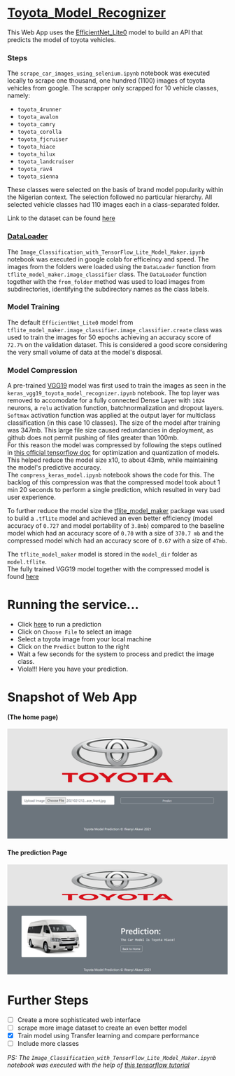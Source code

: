 # [Toyota_Model_Recognizer](https://toyota-model-recognizer.herokuapp.com/)
This Web App uses the [EfficientNet_Lite0](https://github.com/tensorflow/tpu/tree/master/models/official/efficientnet/lite) model to build an API that predicts the model of toyota vehicles.

### Steps
The `scrape_car_images_using_selenium.ipynb` notebook was executed locally to scrape one thousand, one hundred (1100) images of toyota vehicles from google. The scrapper only scrapped for 10 vehicle classes, namely:
- `toyota_4runner`
- `toyota_avalon`
- `toyota_camry`
- `toyota_corolla`
- `toyota_fjcruiser`
- `toyota_hiace`
- `toyota_hilux`
- `toyota_landcruiser`
- `toyota_rav4`
- `toyota_sienna`

These classes were selected on the basis of brand model popularity within the Nigerian context. The selection followed no particular hierarchy. All selected vehicle classes had 110 images each in a class-separated folder.

Link to the dataset can be found [here](https://www.dropbox.com/sh/3ivwc3mhdvxp3sy/AACs-jcAJqE2E3sPyK2DYq5Za?dl=0)

### [DataLoader](https://www.tensorflow.org/lite/api_docs/python/tflite_model_maker/image_classifier/DataLoader)
The `Image_Classification_with_TensorFlow_Lite_Model_Maker.ipynb` notebook was executed in google colab for efficeincy and speed. The images from the folders were loaded using the `DataLoader` function from `tflite_model_maker.image_classifier` class. The `DataLoader` function together with the `from_folder` method was used to load images from subdirectories, identifying the subdirectory names as the class labels.

### Model Training
The default `EfficientNet_Lite0` model from `tflite_model_maker.image_classifier.image_classifier.create` class was used to train the images for 50 epochs achieving an accuracy score of `72.7%` on the validation dataset. This is considered a good score considering the very small volume of data at the model's disposal.

### Model Compression
A pre-trained [VGG19](https://keras.io/api/applications/vgg/) model was first used to train the images as seen in the `keras_vgg19_toyota_model_recognizer.ipynb` notebook. The top layer was removed to accomodate for a fully connected Dense Layer with `1024` neurons, a `relu` activation function, batchnormalization and dropout layers. `Softmax` activation function was applied at the output layer for multiclass classification (in this case 10 classes). The size of the model after training was 347mb. This large file size caused redundancies in deployment, as github does not permit pushing of files greater than 100mb.  
For this reason the model was compressed by following the steps outlined in [this official tensorflow doc](https://www.tensorflow.org/model_optimization/guide/pruning/pruning_with_keras) for optimization and quantization of models. This helped reduce the model size x10, to about 43mb, while maintaining the model's predictive accuracy.  
The `compress_keras_model.ipynb` notebook shows the code for this.  The backlog of this compression was that the compressed model took about 1 min 20 seconds to perform a single prediction, which resulted in very bad user experience.

To further reduce the model size the [tflite_model_maker](https://www.tensorflow.org/lite/tutorials/model_maker_image_classification) package was used to build a `.tflite` model and achieved an even better efficiency (model accuracy of `0.727` and model portability of `3.8mb`) compared to the baseline model which had an accuracy score of `0.70` with a size of `370.7 mb` and the compressed model which had an accuracy score of `0.67` with a size of `47mb`.

The `tflite_model_maker` model is stored in the `model_dir` folder as `model.tflite`.  
The fully trained VGG19 model together with the compressed model is found [here](https://drive.google.com/drive/folders/1ADfccMceNSsrVBJxOhUlA9e2plaa_Cmu?usp=sharing)

# Running the service...
- Click [here](https://toyota-model-recognizer.herokuapp.com/) to run a prediction  
- Click on `Choose File` to select an image
- Select a toyota image from your local machine
- Click on the `Predict` button to the right
- Wait a few seconds for the system to process and predict the image class.
- Viola!!! Here you have your prediction.

# Snapshot of Web App  
#### (The home page)  
![Home page of web app](./static/home.png)  

#### The prediction Page
![Prediction page of web app](./static/predict.png)  

# Further Steps
- [ ] Create a more sophisticated web interface
- [ ] scrape more image dataset to create an even better model
- [x] Train model using Transfer learning and compare performance 
- [ ] Include more classes

*PS:* *The `Image_Classification_with_TensorFlow_Lite_Model_Maker.ipynb` notebook was executed with the help of [this tensorflow tutorial](https://www.tensorflow.org/lite/tutorials/model_maker_image_classification#scrollTo=zNDBP2qA54aK)*

